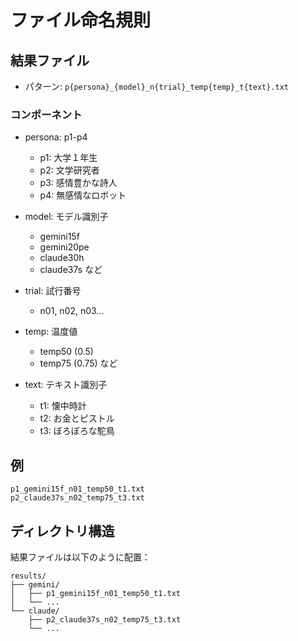 # ファイル命名規則

## 結果ファイル

- パターン: `p{persona}_{model}_n{trial}_temp{temp}_t{text}.txt`

### コンポーネント

- persona: p1-p4
  - p1: 大学１年生
  - p2: 文学研究者
  - p3: 感情豊かな詩人
  - p4: 無感情なロボット

- model: モデル識別子
  - gemini15f
  - gemini20pe
  - claude30h
  - claude37s
  など

- trial: 試行番号
  - n01, n02, n03...

- temp: 温度値
  - temp50 (0.5)
  - temp75 (0.75)
  など

- text: テキスト識別子
  - t1: 懐中時計
  - t2: お金とピストル
  - t3: ぼろぼろな駝鳥

## 例

```
p1_gemini15f_n01_temp50_t1.txt
p2_claude37s_n02_temp75_t3.txt
```

## ディレクトリ構造

結果ファイルは以下のように配置：

```
results/
├── gemini/
│   ├── p1_gemini15f_n01_temp50_t1.txt
│   └── ...
└── claude/
    ├── p2_claude37s_n02_temp75_t3.txt
    └── ...
